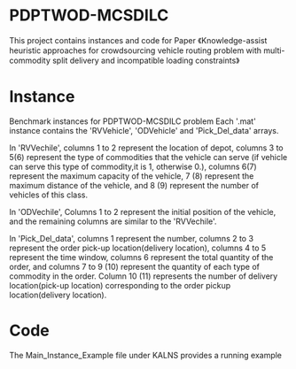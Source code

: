 # PDPTWOD-MCSDILC
This project contains instances and code for Paper 《Knowledge-assist heuristic approaches for crowdsourcing vehicle routing problem with multi-commodity split delivery and incompatible loading constraints》

# Instance
Benchmark instances for PDPTWOD-MCSDILC problem Each '.mat' instance contains the 'RVVehicle', 'ODVehicle' and 'Pick_Del_data' arrays. 

In 'RVVechile', columns 1 to 2 represent the location of depot, columns 3 to 5(6) represent the type of commodities that the vehicle can serve (if vehicle can serve this type of commodity,it is 1, otherwise 0.), columns 6(7) represent the maximum capacity of the vehicle, 7 (8) represent the maximum distance of the vehicle, and 8 (9) represent the number of vehicles of this class. 

In 'ODVechile', Columns 1 to 2 represent the initial position of the vehicle, and the remaining columns are similar to the 'RVVechile'.

In 'Pick_Del_data', columns 1 represent the number, columns 2 to 3 represent the order pick-up location(delivery location), columns 4 to 5 represent the time window, columns 6 represent the total quantity of the order, and columns 7 to 9 (10) represent the quantity of each type of commodity in the order. Column 10 (11) represents the number of delivery location(pick-up location) corresponding to the order pickup location(delivery location).

# Code
The Main_Instance_Example file under KALNS provides a running example
